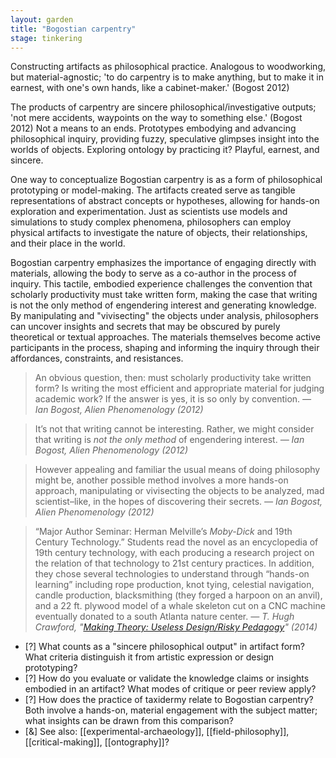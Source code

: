 ```yaml
---  
layout: garden
title: "Bogostian carpentry"
stage: tinkering
---
```


Constructing artifacts as philosophical practice. Analogous to woodworking, but material-agnostic; 'to do carpentry is to make anything, but to make it in earnest, with one's own hands, like a cabinet-maker.' (Bogost 2012)

The products of carpentry are sincere philosophical/investigative outputs; 'not mere accidents, waypoints on the way to something else.' (Bogost 2012) Not a means to an ends. Prototypes embodying and advancing philosophical inquiry, providing fuzzy, speculative glimpses insight into the worlds of objects. Exploring ontology by practicing it? Playful, earnest, and sincere.

One way to conceptualize Bogostian carpentry is as a form of philosophical prototyping or model-making. The artifacts created serve as tangible representations of abstract concepts or hypotheses, allowing for hands-on exploration and experimentation. Just as scientists use models and simulations to study complex phenomena, philosophers can employ physical artifacts to investigate the nature of objects, their relationships, and their place in the world.

Bogostian carpentry emphasizes the importance of engaging directly with materials, allowing the body to serve as a co-author in the process of inquiry. This tactile, embodied experience challenges the convention that scholarly productivity must take written form, making the case that writing is not the only method of engendering interest and generating knowledge. By manipulating and "vivisecting" the objects under analysis, philosophers can uncover insights and secrets that may be obscured by purely theoretical or textual approaches. The materials themselves become active participants in the process, shaping and informing the inquiry through their affordances, constraints, and resistances.

> An obvious question, then: must scholarly productivity take written form? Is writing the most efficient and appropriate material for judging academic work? If the answer is yes, it is so only by convention.
<cite>— Ian Bogost, _Alien Phenomenology_ (2012)</cite>

> It’s not that writing cannot be interesting. Rather, we might consider that writing is _not the only method_ of engendering interest.
<cite>— Ian Bogost, _Alien Phenomenology_ (2012)</cite>

> However appealing and familiar the usual means of doing philosophy might be, another possible method involves a more hands-on approach, manipulating or vivisecting the objects to be analyzed, mad scientist–like, in the hopes of discovering their secrets.
<cite>— Ian Bogost, _Alien Phenomenology_ (2012)</cite>

> “Major Author Seminar: Herman Melville’s _Moby-Dick_ and 19th Century Technology.” Students read the novel as an encyclopedia of 19th century technology, with each producing a research project on the relation of that technology to 21st century practices.  In addition, they chose several technologies to understand through “hands-on learning” including rope production, knot tying, celestial navigation, candle production, blacksmithing (they forged a harpoon on an anvil), and a 22 ft. plywood model of a whale skeleton cut on a CNC machine eventually donated to a south Atlanta nature center.
<cite>— T. Hugh Crawford, "[Making Theory: Useless Design/Risky Pedagogy](https://leading-edge.iac.gatech.edu/humanistic-perspectives/making-theory-useless-designrisky-pedagogy/)" (2014)</cite>

- [?] What counts as a "sincere philosophical output" in artifact form? What criteria distinguish it from artistic expression or design prototyping?
- [?] How do you evaluate or validate the knowledge claims or insights embodied in an artifact? What modes of critique or peer review apply?
- [?] How does the practice of taxidermy relate to Bogostian carpentry? Both involve a hands-on, material engagement with the subject matter; what insights can be drawn from this comparison?
- [&] See also: [[experimental-archaeology]], [[field-philosophy]], [[critical-making]], [[ontography]]?